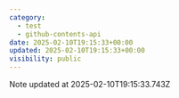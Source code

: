 ```yaml
---
category:
  - test
  - github-contents-api
date: 2025-02-10T19:15:33+00:00
updated: 2025-02-10T19:15:33+00:00
visibility: public
---
```


Note updated at 2025-02-10T19:15:33.743Z